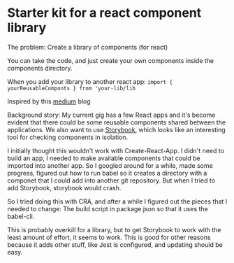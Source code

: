 # Starter kit for a react component library

The problem: Create a library of components (for react)

You can take the code, and just create your own components inside the components directory.

When you add your library to another react app: `import { yourReusableComponts } from 'your-lib/lib`

Inspired by this [medium](https://medium.com/@efreyreg/create-react-component-libraries-with-storybook-and-styled-jsx-8999f423f06b) blog

Background story: My current gig has a few React apps and it's become evident that there could be some reusable components shared between the applications. We also want to use [Storybook](https://storybook.js.org/), which looks like an interesting tool for checking components in isolation.

I initially thought this wouldn't work with Create-React-App.  I didn't need to build an app, I needed to make available components that could be imported into another app. So I googled around for a while, made some progress, figured out how to run babel so it creates a directory with a componet that I could add into another git repository. But when I tried to add Storybook, storybook would crash.

So I tried doing this with CRA, and after a while I figured out the pieces that I needed to change: The build script in package.json so that it uses the babel-cli.

This is probably overkill for a library, but to get Storybook to work with the least amount of effort, it seems to work. This is good for other reasons because it adds other stuff, like Jest is configured, and updating should be easy.
